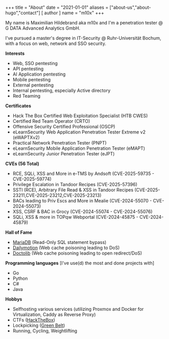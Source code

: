 +++
title = "About"
date = "2021-01-01"
aliases = ["about-us","about-hugo","contact"]
[ author ]
  name = "m10x"
+++

My name is Maximilian Hildebrand aka m10x and I'm a penetration tester @ G DATA Advanced Analytics GmbH.

I've pursued a master's degree in IT-Security @ Ruhr-Universität Bochum, with a focus on web, network and SSO security.

**Interests**

* Web, SSO pentesting
* API pentesting
* AI Application pentesting
* Mobile pentesting
* External pentesting
* Internal pentesting, especially Active directory
* Red Teaming

**Certificates**

* Hack The Box Certified Web Exploitation Specialist (HTB CWES)
* Certified Red Team Operator (CRTO)
* Offensive Security Certified Professional (OSCP)
* eLearnSecurity Web Application Penetration Tester Extreme v2 (eWAPTXv2)
* Practical Network Penetration Tester (PNPT)
* eLearnSecurity Mobile Application Penetration Tester (eMAPT)
* eLearnSecurity Junior Penetration Tester (eJPT)

**CVEs (56 Total)**
* RCE, SQLi, XSS and More in e-TMS by Andsoft (CVE-2025-59735 - CVE-2025-59774)
* Privilege Escalation in Tandoor Recipes (CVE-2025-57396)
* SSTI (RCE), Arbitrary File Read & XSS in Tandoor Recipes (CVE-2025-23211,CVE-2025-23212,CVE-2025-23213)
* BACs leading to Priv Escs and More in Mealie (CVE-2024-55070 - CVE-2024-55073)
* XSS, CSRF & BAC in Grocy (CVE-2024-55074 - CVE-2024-55076)
* SQLi, XSS & more in TOPqw Webportal (CVE-2024-45875 - CVE-2024-45879)

**Hall of Fame**
* [MariaDB](https://hackerone.com/mariadb/thanks/2025) (Read-Only SQL statement bypass)
* [Dailymotion](https://yeswehack.com/programs/dailymotion-public-bug-bounty#program-activity) (Web cache poisoning leading to DoS)
* [Doctolib](https://yeswehack.com/programs/doctolib-public-bug-bounty-program#program-activity) (Web cache poisoning leading to open redirect/DoS)

**Programming languages**
[I've use(d) the most and done projects with]

* Go
* Python
* C#
* Java

**Hobbys**
* Selfhosting various services (utilizing Proxmox and Docker for Virtualization, Caddy as Reverse Proxy)
* CTFs ([HackTheBox](https://www.hackthebox.eu/home/users/profile/19366))
* Lockpicking ([Green Belt](https://lpulocks.com/#/speedpicks?pickerId=enpsiAVxLvbJ02mBPyTazahvXL73&name=m10x))
* Running, Cycling, Weightlifting
